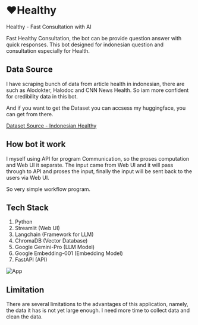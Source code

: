 # ❤️Healthy

Healthy - Fast Consultation with AI

Fast Healthy Consultation, the bot can be provide question answer with quick responses. This bot designed for indonesian question and consultation especially for Health.

## Data Source
I have scraping bunch of data from article health in indonesian, there are such as Alodokter, Halodoc and CNN News Health. So iam more confident for credibility data in this bot.

And if you want to get the Dataset you can accsess my huggingface, you can get from there.

[Dataset Source - Indonesian Healthy](https://huggingface.co/datasets/agufsamudra/IndonesianHealthyDataset)

## How bot it work
I myself using API for program Communication, so the proses computation and Web UI it separate. The input came from Web UI and it will pass through to API and proses the input, finally the input will be sent back to the users via Web UI.

So very simple workflow program.

## Tech Stack
1. Python
2. Streamlit (Web UI)
3. Langchain (Framework for LLM)
4. ChromaDB (Vector Database)
5. Google Gemini-Pro (LLM Model)
6. Google Embedding-001 (Embedding Model)
7. FastAPI (API)

![App](https://i.pinimg.com/736x/02/90/3d/02903d0fe18ee69bef652db0f3f40a28.jpg)


## Limitation
There are several limitations to the advantages of this application, namely, the data it has is not yet large enough. I need more time to collect data and clean the data.